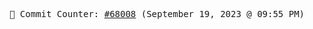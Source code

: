 <p align="center">
    <samp>
        📮 Commit Counter: <a href="https://github.com/Javascript-void0/Javascript-void0/commits/main">#68008</a> (September 19, 2023 @ 09:55 PM)
    </samp>
</p>